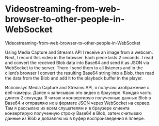 # Videostreaming-from-web-browser-to-other-people-in-WebSocket
 Videostreaming-from-web-browser-to-other-people-in-WebSocket

Using Media Capture and Streams API I receive an image from a webcam. Next, I record this video in the browser. Each piece lasts 2 seconds. I read and convert the received Blob data into Base64 and send it as JSON via WebSocket to the server. There I send them to all listeners and in the client’s browser I convert the resulting Base64 string into a Blob, then read the data from the Blob and add it to the playback buffer in the player.

Используя Media Capture and Streams API, я получаю изображение с веб-камеры. Далее я записываю это видео в браузере. Каждая часть длится 2 секунды. Я читаю и конвертирую полученные данные Blob в Base64 и отправляю их в формате JSON через WebSocket на сервер. Там я рассылаю их всем слушателям и в браузере клиента конвертирую полученную строку Base64 в Blob, затем считываю данные из Blob и добавляю их в буфер воспроизведения в плеере.
